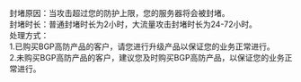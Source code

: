 封堵原因：当攻击超过您的防护上限，您的服务器将会被封堵。
<br>封堵时长：普通封堵时长为2小时，大流量攻击封堵时长为24-72小时。
<br>处理方式：
<br>1.已购买BGP高防产品的客户，请您进行升级产品以保证您的业务正常进行。
<br>2.未购买BGP高防产品的客户，建议您及时购买BGP高防产品，以保证您的业务正常进行。